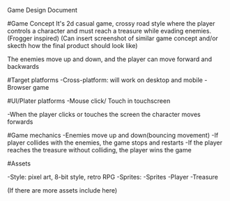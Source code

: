 Game Design Document

<!-- It is always useful to create a document describing the desired final product for a project, before coding, for time and money optimization -->
#Game Concept
It's 2d casual game, crossy road style where the player controls a character and must reach a treasure while evading enemies.
(Frogger inspired)
(Can insert screenshot of similar game concept and/or skecth how the final product should look like)

The enemies move up and down, and the player can move forward and backwards


#Target platforms
-Cross-platform: will work on desktop and mobile
-Browser game


#UI/Plater platforms
-Mouse click/ Touch in touchscreen

-When the player clicks or touches the screen the character moves forwards

#Game mechanics
-Enemies move  up and down(bouncing movement)
-If player collides with the enemies, the game stops and restarts
-If the player reaches the treasure without colliding, the player wins the game


#Assets

-Style: pixel art, 8-bit style, retro RPG
-Sprites:
    -Sprites
    -Player
    -Treasure

(If there are more assets include here)